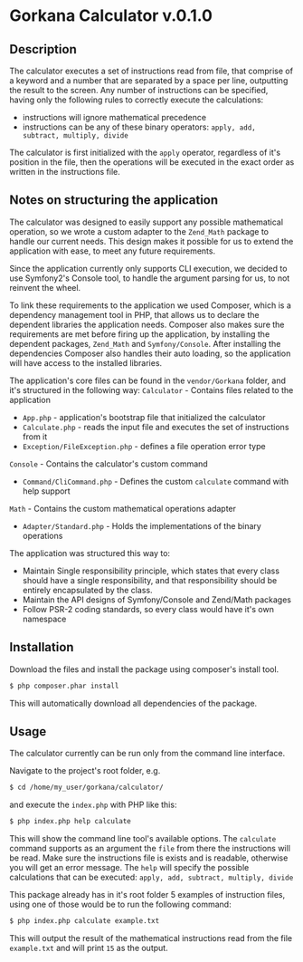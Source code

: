 # Gorkana Calculator v.0.1.0 #

## Description ##
The calculator executes a set of instructions read from file, that comprise of a keyword and a number that are
separated by a space per line, outputting the result to the screen.
Any number of instructions can be specified, having only the following rules to correctly execute the calculations:
* instructions will ignore mathematical precedence
* instructions can be any of these binary operators: ```apply, add, subtract, multiply, divide```

The calculator is first initialized with the ```apply``` operator, regardless of it's position in the file,
then the operations will be executed in the exact order as written in the instructions file.

## Notes on structuring the application ##
The calculator was designed to easily support any possible mathematical operation, so we wrote a custom adapter to the
```Zend_Math``` package to handle our current needs. This design makes it possible for us to extend the application with
ease, to meet any future requirements.

Since the application currently only supports CLI execution, we decided to use Symfony2's Console tool, to handle the
argument parsing for us, to not reinvent the wheel.

To link these requirements to the application we used Composer, which is a dependency management tool in PHP,
that allows us to declare the dependent libraries the application needs. Composer also makes sure the requirements
are met before firing up the application, by installing the dependent packages, ```Zend_Math``` and ```Symfony/Console```.
After installing the dependencies Composer also handles their auto loading, so the application will have access to the
installed libraries.

The application's core files can be found in the ```vendor/Gorkana``` folder, and it's structured in the following way:
```Calculator``` - Contains files related to the application
* ```App.php``` - application's bootstrap file that initialized the calculator
* ```Calculate.php``` - reads the input file and executes the set of instructions from it
* ```Exception/FileException.php``` - defines a file operation error type

```Console``` - Contains the calculator's custom command
* ```Command/CliCommand.php``` - Defines the custom ```calculate``` command with help support

```Math``` - Contains the custom mathematical operations adapter
* ```Adapter/Standard.php``` - Holds the implementations of the binary operations

The application was structured this way to:
* Maintain Single responsibility principle, which states that every class should have a single responsibility,
and that responsibility should be entirely encapsulated by the class.
* Maintain the API designs of Symfony/Console and Zend/Math packages
* Follow PSR-2 coding standards, so every class would have it's own namespace

## Installation ##
Download the files and install the package using composer's install tool.
```bash
$ php composer.phar install
```
This will automatically download all dependencies of the package.

## Usage ##
The calculator currently can be run only from the command line interface.

Navigate to the project's root folder, e.g.
```bash
$ cd /home/my_user/gorkana/calculator/
```
and execute the ```index.php``` with PHP like this:
```bash
$ php index.php help calculate
```
This will show the command line tool's available options.
The ```calculate``` command supports as an argument the ```file``` from there the instructions will be read.
Make sure the instructions file is exists and is readable, otherwise you will get an error message.
The ```help``` will specify the possible calculations that can be executed:
```apply, add, subtract, multiply, divide```

This package already has in it's root folder 5 examples of instruction files, using one of those would be
to run the following command:
```bash
$ php index.php calculate example.txt
```
This will output the result of the mathematical instructions read from the file ```example.txt``` and will
print ```15``` as the output.